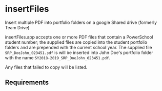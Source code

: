 # insertFiles
Insert multiple PDF into portfolio folders on a google Shared drive (formerly Team Drive)

insertFiles.app accepts one or more PDF files that contain a PowerSchool student number; the supplied files are copied into the student portfolio folders and are prepended with the current school year. The supplied file `SRP_DoeJohn_023451.pdf` is will be inserted into John Doe's portfolio folder with the name `SY2018-2019_SRP_DoeJohn_023451.pdf`.

Any files that failed to copy will be listed.

## Requirements
